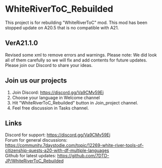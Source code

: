 # WhiteRiverToC_Rebuilded
This project is for rebuilding "WhiteRiverToC" mod. This mod has been stopped update on A20.5 that is no compatible with A21.

## VerA21.1.0
Revised some xml to remove errors and warnings. Please note: We did look all of them carefully so we will fix and add contents for future updates. Please join our Discord to share your ideas.

## Join us our projects
1. Join Discord: https://discord.gg/Va9CMv59Ej
2. Choose your language in Welcome channel
3. Hit "WhiteRiverToC_Rebuilded" button in Join_project channel.
4. Feel free discussion in Tasks channel.  

## Links
Discord for support: https://discord.gg/Va9CMv59Ej<br>
Forum for general discussions: https://community.7daystodie.com/topic/12269-white-river-tools-of-citizenship-quests-a20-with-df-multiple-languages<br>
Github for latest updates: https://github.com/7DTD-JP/WhiteRiverToC_Rebuilded
